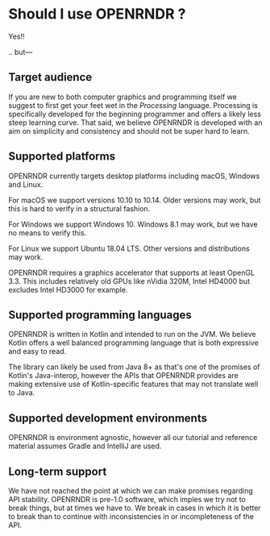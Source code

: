 # Should I use OPENRNDR ?

Yes!!

.. but—

## Target audience
If you are new to both computer graphics and programming itself we suggest to first get your feet wet in the
_Processing_ language. Processing is specifically developed for the beginning programmer and offers a likely less steep
learning curve. That said, we believe OPENRNDR is developed with an aim on simplicity and consistency and should not be
super hard to learn.

## Supported platforms
OPENRNDR currently targets desktop platforms including macOS, Windows and Linux.

For macOS we support versions 10.10 to 10.14. Older versions may work, but this is hard to verify in a structural
fashion.

For Windows we support Windows 10. Windows 8.1 may work, but we have no means to verify this.

For Linux we support Ubuntu 18.04 LTS. Other versions and distributions may work.

OPENRNDR requires a graphics accelerator that supports at least OpenGL 3.3. This includes relatively old GPUs like
nVidia 320M, Intel HD4000 but excludes Intel HD3000 for example.

## Supported programming languages
OPENRNDR is written in Kotlin and intended to run on the JVM. We believe Kotlin offers a well balanced programming
language that is both expressive and easy to read.

The library can likely be used from Java 8+ as that's one of the promises of Kotlin's Java-interop, however the APIs
that OPENRNDR provides are making extensive use of Kotlin-specific features that may not translate well to Java.

## Supported development environments

OPENRNDR is environment agnostic, however all our tutorial and reference material assumes Gradle and IntelliJ are used.

## Long-term support
We have not reached the point at which we can make promises regarding API stability. OPENRNDR is pre-1.0 software, which
imples we try not to break things, but at times we have to. We break in cases in which it is better to break than to continue
with inconsistencies in or incompleteness of the API.

